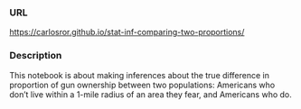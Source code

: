 ### URL

https://carlosror.github.io/stat-inf-comparing-two-proportions/

### Description

This notebook is about making inferences about the true difference in 
proportion of gun ownership between two populations: Americans 
who don’t live within a 1-mile radius of an area they fear, and 
Americans who do.
